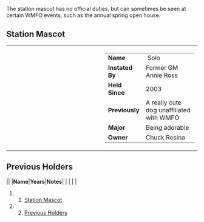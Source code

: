 The station mascot has no official duties, but can sometimes be seen at certain WMFO events, such as the annual spring open house.

Station Mascot
--------------

<table>
<col width="50%" />
<col width="50%" />
<tbody>
<tr class="odd">
<td align="left"><a href="https://wiki.wmfo.org/@api/deki/files/636/=solo.jpg" title="solo.jpg"><embed src="https://wiki.wmfo.org/@api/deki/files/636/=solo.jpg?size=webview" /></a></td>
<td align="left"><table>
<tbody>
<tr class="odd">
<td align="left"><strong>Name</strong></td>
<td align="left"> Solo</td>
</tr>
<tr class="even">
<td align="left"><strong>Instated By</strong></td>
<td align="left">Former GM Annie Ross</td>
</tr>
<tr class="odd">
<td align="left"><strong>Held Since</strong></td>
<td align="left">2003</td>
</tr>
<tr class="even">
<td align="left"><strong>Previously</strong></td>
<td align="left">A really cute dog unaffiliated with WMFO</td>
</tr>
<tr class="odd">
<td align="left"><strong>Major</strong></td>
<td align="left">Being adorable</td>
</tr>
<tr class="even">
<td align="left"><strong>Owner</strong></td>
<td align="left">Chuck Rosina</td>
</tr>
</tbody>
</table></td>
</tr>
</tbody>
</table>

Previous Holders
----------------

||
|**Name**|**Years**|**Notes**|
| | | |

1.  1. [Station Mascot](#Station_Mascot)
2.  2. [Previous Holders](#Previous_Holders)


